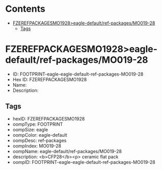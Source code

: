 



Contents
========

* [FZEREFPACKAGESMO1928>eagle-default/ref-packages/MO019-28](#fzerefpackagesmo1928eagle-defaultref-packagesmo019-28)
	* [Tags](#tags)

# FZEREFPACKAGESMO1928>eagle-default/ref-packages/MO019-28

- ID: FOOTPRINT-eagle-eagle-default-ref-packages-MO019-28
- Hex ID: FZEREFPACKAGESMO1928
- Name: 
- Description: 

## Tags

- hexID: FZEREFPACKAGESMO1928
- oompType: FOOTPRINT
- oompSize: eagle
- oompColor: eagle-default
- oompDesc: ref-packages
- oompIndex: MO019-28
- oompName: eagle-default/ref-packages/MO019-28
- description: &lt;b&gt;CFP28&lt;/b&gt;&lt;p&gt;&#xD;
ceramic flat pack
- oompID: FOOTPRINT-eagle-eagle-default-ref-packages-MO019-28
